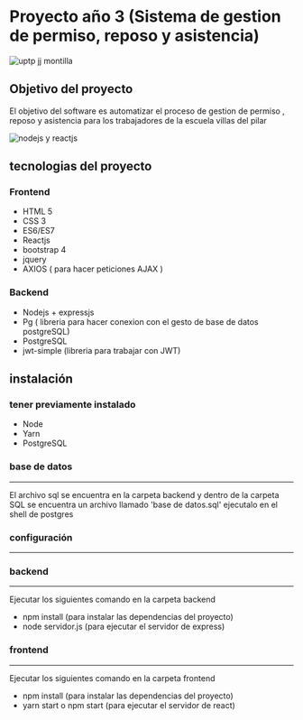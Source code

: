 # Proyecto año 3 (Sistema de gestion de permiso, reposo y asistencia)

![uptp jj montilla](https://upload.wikimedia.org/wikipedia/commons/d/df/Logotipo_uptp.png)

## Objetivo del proyecto


El objetivo del software es automatizar el proceso de gestion de permiso , reposo y asistencia para los trabajadores de la escuela villas del pilar



![nodejs y reactjs](https://www.icoldo.com/wordpress/wp-content/uploads/2018/02/js_node_js_react_logos-300x225.png)

## tecnologias del proyecto

### Frontend
+ HTML 5
+ CSS 3
+ ES6/ES7
+ Reactjs
+ bootstrap 4
+ jquery
+ AXIOS ( para hacer peticiones AJAX )

### Backend
+ Nodejs + expressjs
+ Pg ( libreria para hacer conexion con el gesto de base de datos postgreSQL)
+ PostgreSQL
+ jwt-simple (libreria para trabajar con JWT)

## instalación

### tener previamente instalado
+ Node
+ Yarn
+ PostgreSQL

### base de datos
----
El archivo sql se encuentra en la carpeta backend y dentro de la carpeta SQL se encuentra un archivo llamado 'base de datos.sql' ejecutalo en el shell de postgres

### configuración
----

### backend
----
Ejecutar los siguientes comando en la carpeta backend 
+ npm install (para instalar las dependencias del proyecto)
+ node servidor.js (para ejecutar el servidor de express)

### frontend
----
Ejecutar los siguientes comando en la carpeta frontend 
+ npm install (para instalar las dependencias del proyecto)
+ yarn start o npm start (para ejecutar el servidor de react)
